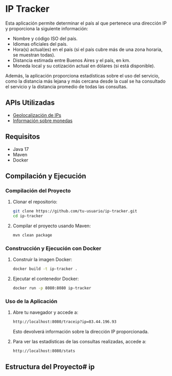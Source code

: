# IP Tracker

Esta aplicación permite determinar el país al que pertenece una dirección IP y proporciona la siguiente información:
- Nombre y código ISO del país.
- Idiomas oficiales del país.
- Hora(s) actual(es) en el país (si el país cubre más de una zona horaria, se muestran todas).
- Distancia estimada entre Buenos Aires y el país, en km.
- Moneda local y su cotización actual en dólares (si está disponible).

Además, la aplicación proporciona estadísticas sobre el uso del servicio, como la distancia más lejana y más cercana desde la cual se ha consultado el servicio y la distancia promedio de todas las consultas.

## APIs Utilizadas
- [Geolocalización de IPs](https://api.ipgeolocation.io/)
- [Información sobre monedas](https://open.er-api.com/v6/latest/USD/)

## Requisitos
- Java 17
- Maven
- Docker

## Compilación y Ejecución

### Compilación del Proyecto

1. Clonar el repositorio:

    ```sh
    git clone https://github.com/tu-usuario/ip-tracker.git
    cd ip-tracker
    ```

2. Compilar el proyecto usando Maven:

    ```sh
    mvn clean package
    ```

### Construcción y Ejecución con Docker

1. Construir la imagen Docker:

    ```sh
    docker build -t ip-tracker .
    ```

2. Ejecutar el contenedor Docker:

    ```sh
    docker run -p 8080:8080 ip-tracker
    ```

### Uso de la Aplicación

1. Abre tu navegador y accede a:

    ```sh
    http://localhost:8080/traceip?ip=83.44.196.93
    ```

    Esto devolverá información sobre la dirección IP proporcionada.

2. Para ver las estadísticas de las consultas realizadas, accede a:

    ```sh
    http://localhost:8080/stats
    ```

## Estructura del Proyecto# ip

